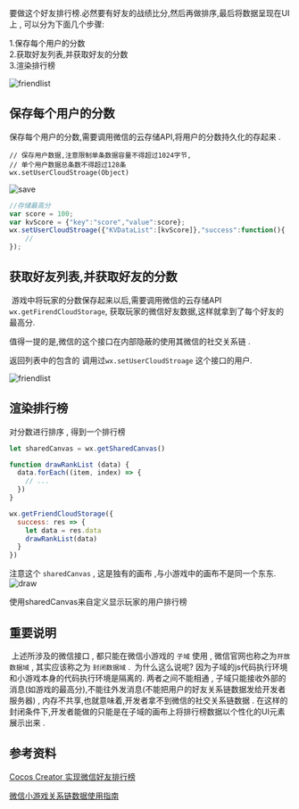 要做这个好友排行榜.必然要有好友的战绩比分,然后再做排序,最后将数据呈现在UI上 , 可以分为下面几个步骤:

1.保存每个用户的分数  
2.获取好友列表,并获取好友的分数  
3.渲染排行榜  

![friendlist](http://imgs.matchvs.com/static/res/rank.jpg)

## 保存每个用户的分数

   保存每个用户的分数,需要调用微信的云存储API,将用户的分数持久化的存起来 . 
```
// 保存用户数据,注意限制单条数据容量不得超过1024字节,
// 单个用户数据总条数不得超过128条
wx.setUserCloudStroage(Object)
```

![save](http://imgs.matchvs.com/static/res/save.png)

```javascript
//存储最高分
var score = 100;
var kvScore = {"key":"score","value":score};
wx.setUserCloudStroage({"KVDataList":[kvScore]},"success":function(){
    //
});
```



## 获取好友列表,并获取好友的分数

​    游戏中将玩家的分数保存起来以后,需要调用微信的云存储API `wx.getFirendCloudStorage`, 获取玩家的微信好友数据,这样就拿到了每个好友的最高分.

   值得一提的是,微信的这个接口在内部隐蔽的使用其微信的社交关系链 . 

   返回列表中的包含的 调用过`wx.setUserCloudStroage` 这个接口的用户.

![friendlist](http://imgs.matchvs.com/static/res/friendlist.png)

## 渲染排行榜
对分数进行排序 , 得到一个排行榜
```JavaScript
let sharedCanvas = wx.getSharedCanvas()

function drawRankList (data) {
  data.forEach((item, index) => {
    // ...
  })
}

wx.getFriendCloudStorage({
  success: res => {
    let data = res.data
    drawRankList(data)
  }
})
```
  注意这个 `sharedCanvas` , 这是独有的画布 ,与小游戏中的画布不是同一个东东.
![draw](http://imgs.matchvs.com/static/res/draw.png)

  使用sharedCanvas来自定义显示玩家的用户排行榜

## 重要说明

​    上述所涉及的微信接口 , 都只能在微信小游戏的 `子域` 使用 , 微信官网也称之为`开放数据域` , 其实应该称之为 `封闭数据域` . 
​    为什么这么说呢?
​    因为子域的js代码执行环境和小游戏本身的代码执行环境是隔离的. 两者之间不能相通 , 子域只能接收外部的消息(如游戏的最高分),不能往外发消息(不能把用户的好友关系链数据发给开发者服务器) , 内存不共享,也就意味着,开发者拿不到微信的社交关系链数据 . 在这样的封闭条件下,开发者能做的只能是在子域的画布上将排行榜数据以个性化的UI元素展示出来 . 

## 参考资料

[Cocos Creator 实现微信好友排行榜](http://docs.cocos.com/creator/manual/zh/publish/publish-wechatgame-sub-domain.html)


[微信小游戏关系链数据使用指南](https://developers.weixin.qq.com/minigame/dev/tutorial/open-ability/open-data.html)
